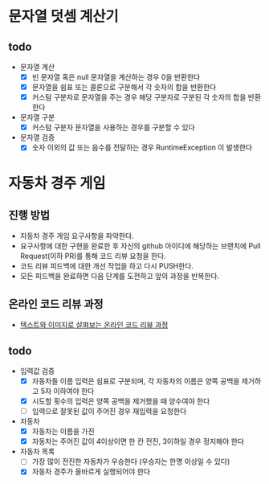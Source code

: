 # 문자열 덧셈 계산기
## todo
- 문자열 계산
  - [x] 빈 문자열 혹은 null 문자열을 계산하는 경우 0을 반환한다
  - [x] 문자열을 쉼표 또는 콜론으로 구분해서 각 숫자의 합을 반환한다
  - [x] 커스텀 구분자로 문자열을 주는 경우 해당 구분자로 구분된 각 숫자의 합을 반환한다
- 문자열 구분
  - [x] 커스텀 구분자 문자열을 사용하는 경우를 구분할 수 있다
- 문자열 검증
  - [x] 숫자 이외의 값 또는 음수를 전달하는 경우 RuntimeException 이 발생한다

# 자동차 경주 게임
## 진행 방법
* 자동차 경주 게임 요구사항을 파악한다.
* 요구사항에 대한 구현을 완료한 후 자신의 github 아이디에 해당하는 브랜치에 Pull Request(이하 PR)를 통해 코드 리뷰 요청을 한다.
* 코드 리뷰 피드백에 대한 개선 작업을 하고 다시 PUSH한다.
* 모든 피드백을 완료하면 다음 단계를 도전하고 앞의 과정을 반복한다.

## 온라인 코드 리뷰 과정
* [텍스트와 이미지로 살펴보는 온라인 코드 리뷰 과정](https://github.com/next-step/nextstep-docs/tree/master/codereview)

## todo
- 입력값 검증
  - [x] 자동차들 이름 입력은 쉼표로 구분되며, 각 자동차의 이름은 양쪽 공백을 제거하고 5자 이하여야 한다
  - [x] 시도할 횟수의 입력은 양쪽 공백을 제거했을 때 양수여야 한다
  - [ ] 입력으로 잘못된 값이 주어진 경우 재입력을 요청한다
- 자동차
  - [x] 자동차는 이름을 가진
  - [x] 자동차는 주어진 값이 4이상이면 한 칸 전진, 3이하일 경우 정지해야 한다
- 자동차 목록
  - [ ] 가장 많이 전진한 자동차가 우승한다 (우승자는 한명 이상일 수 있다)
  - [x] 자동차 경주가 올바르게 실행되어야 한다
